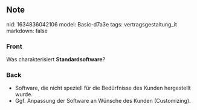 ## Note
nid: 1634836042106
model: Basic-d7a3e
tags: vertragsgestaltung_it
markdown: false

### Front
Was charakterisiert <b>Standardsoftware</b>?

### Back
<ul>
  <li>Software, die nicht speziell für die Bedürfnisse des Kunden
  hergestellt wurde.
  <li>Ggf. Anpassung der Software an Wünsche des Kunden
  (Customizing).
</ul>
